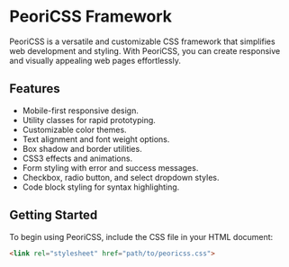 # PeoriCSS Framework

PeoriCSS is a versatile and customizable CSS framework that simplifies web development and styling. With PeoriCSS, you can create responsive and visually appealing web pages effortlessly.

## Features

- Mobile-first responsive design.
- Utility classes for rapid prototyping.
- Customizable color themes.
- Text alignment and font weight options.
- Box shadow and border utilities.
- CSS3 effects and animations.
- Form styling with error and success messages.
- Checkbox, radio button, and select dropdown styles.
- Code block styling for syntax highlighting.

## Getting Started

To begin using PeoriCSS, include the CSS file in your HTML document:

```html
<link rel="stylesheet" href="path/to/peoricss.css">
````
